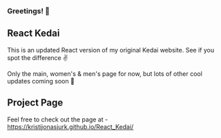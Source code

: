 ### Greetings! :wave:

## React Kedai
This is an updated React version of my original Kedai website. See if you spot the difference :v:

Only the main, women's & men's page for now, but lots of other cool updates coming soon :shoe:

## Project Page

Feel free to check out the page at - https://kristijonasjurk.github.io/React_Kedai/
